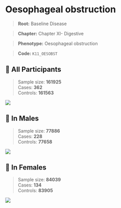 # Oesophageal obstruction

> **Root:** Baseline Disease  

> **Chapter:** Chapter XI- Digestive  

> **Phenotype:** Oesophageal obstruction  

> **Code:** `K11_OESOBST`

## 🧪 All Participants  
> Sample size: **161925**  
> Cases: **362**  
> Controls: **161563**
<img src="/Disease/Figures/ALL/Baseline/K11_OESOBST.png"/>
<CsvTable src="/public/Disease/Data/ALL/Baseline/LG_K11_OESOBST.csv" label="🔍 View full results" />

## 👨 In Males  
> Sample size: **77886**  
> Cases: **228**  
> Controls: **77658**
<img src="/Disease/Figures/Male/Baseline/K11_OESOBST.png"/>
<CsvTable src="/public/Disease/Data/Male/Baseline/LG_K11_OESOBST.csv" label="🔍 View full results" />

## 👩 In Females  
> Sample size: **84039**  
> Cases: **134**  
> Controls: **83905**
<img src="/Disease/Figures/Female/Baseline/K11_OESOBST.png"/>
<CsvTable src="/public/Disease/Data/Female/Baseline/LG_K11_OESOBST.csv" label="🔍 View full results" />
